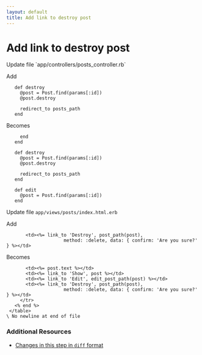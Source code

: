 ```yaml
---
layout: default
title: Add link to destroy post
---
```


<h1 id="main">Add link to destroy post</h1>
Update file `app/controllers/posts_controller.rb`

Add
<pre><code>   def destroy
     @post = Post.find(params[:id])
     @post.destroy
 
     redirect_to posts_path
   end</code></pre>


Becomes
<pre><code>     end
   end
 
   def destroy
     @post = Post.find(params[:id])
     @post.destroy
 
     redirect_to posts_path
   end
 
   def edit
     @post = Post.find(params[:id])
   end
</code></pre>


Update file `app/views/posts/index.html.erb`

Add
<pre><code>       &lt;td&gt;&lt;%= link_to &#39;Destroy&#39;, post_path(post),
                     method: :delete, data: { confirm: &#39;Are you sure?&#39; } %&gt;&lt;/td&gt;</code></pre>


Becomes
<pre><code>       &lt;td&gt;&lt;%= post.text %&gt;&lt;/td&gt;
       &lt;td&gt;&lt;%= link_to &#39;Show&#39;, post %&gt;&lt;/td&gt;
       &lt;td&gt;&lt;%= link_to &#39;Edit&#39;, edit_post_path(post) %&gt;&lt;/td&gt;
       &lt;td&gt;&lt;%= link_to &#39;Destroy&#39;, post_path(post),
                     method: :delete, data: { confirm: &#39;Are you sure?&#39; } %&gt;&lt;/td&gt;
     &lt;/tr&gt;
   &lt;% end %&gt;
 &lt;/table&gt;
\ No newline at end of file
</code></pre>



### Additional Resources

* [Changes in this step in `diff` format](https://github.com/stevenhallen/rails_getting_started_bdd/commit/38cf9eddedcb07cbbf936061bbd2847716f70e38)

